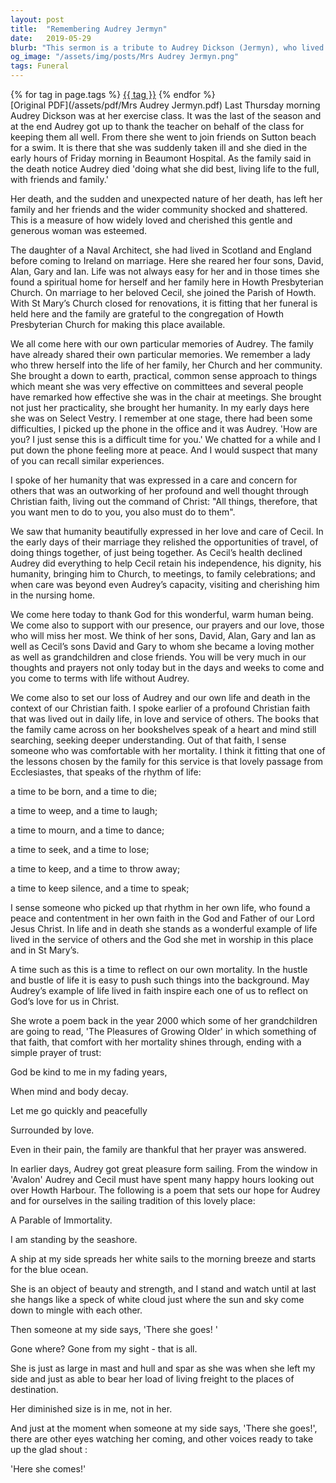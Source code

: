 ```yaml
---
layout: post
title:  "Remembering Audrey Jermyn"
date:   2019-05-29
blurb: "This sermon is a tribute to Audrey Dickson (Jermyn), who lived a life full of vitality and faith. Audrey was a beloved member of the Howth Presbyterian Church, who served her community with compassion and practicality. Her sudden passing left a deep void, but her life and faith serve as an inspiration for all. The sermon also reflects on the rhythm of life and our own mortality, encouraging us to live in service of others and God."
og_image: "/assets/img/posts/Mrs Audrey Jermyn.png"
tags: Funeral
---    
```

<div class="tag-pills">
    {% for tag in page.tags %}
    <a href="{{ site.baseurl }}/tag/{{ tag | slugify }}" class="tag-pill">{{ tag }}</a>
    {% endfor %}
</div>
[Original PDF](/assets/pdf/Mrs Audrey Jermyn.pdf)
Last Thursday morning Audrey Dickson was at her exercise class. It was the last of the season and at the end Audrey got up to thank the teacher on behalf of the class for keeping them all well. From there she went to join friends on Sutton beach for a swim. It is there that she was suddenly taken ill and she died in the early hours of Friday morning in Beaumont Hospital. As the family said in the death notice Audrey died 'doing what she did best, living life to the full, with friends and family.'

Her death, and the sudden and unexpected nature of her death, has left her family and her friends and the wider community shocked and shattered. This is a measure of how widely loved and cherished this gentle and generous woman was esteemed.

The daughter of a Naval Architect, she had lived in Scotland and England before coming to Ireland on marriage. Here she reared her four sons, David, Alan, Gary and Ian. Life was not always easy for her and in those times she found a spiritual home for herself and her family here in Howth Presbyterian Church. On marriage to her beloved Cecil, she joined the Parish of Howth. With St Mary’s Church closed for renovations, it is fitting that her funeral is held here and the family are grateful to the congregation of Howth Presbyterian Church for making this place available.

We all come here with our own particular memories of Audrey. The family have already shared their own particular memories. We remember a lady who threw herself into the life of her family, her Church and her community. She brought a down to earth, practical, common sense approach to things which meant she was very effective on committees and several people have remarked how effective she was in the chair at meetings. She brought not just her practicality, she brought her humanity. In my early days here she was on Select Vestry. I remember at one stage, there had been some difficulties, I picked up the phone in the office and it was Audrey. 'How are you? I just sense this is a difficult time for you.' We chatted for a while and I put down the phone feeling more at peace. And I would suspect that many of you can recall similar experiences.

I spoke of her humanity that was expressed in a care and concern for others that was an outworking of her profound and well thought through Christian faith, living out the command of Christ: "All things, therefore, that you want men to do to you, you also must do to them".

We saw that humanity beautifully expressed in her love and care of Cecil. In the early days of their marriage they relished the opportunities of travel, of doing things together, of just being together. As Cecil’s health declined Audrey did everything to help Cecil retain his independence, his dignity, his humanity, bringing him to Church, to meetings, to family celebrations; and when care was beyond even Audrey’s capacity, visiting and cherishing him in the nursing home.

We come here today to thank God for this wonderful, warm human being. We come also to support with our presence, our prayers and our love, those who will miss her most. We think of her sons, David, Alan, Gary and Ian as well as Cecil’s sons David and Gary to whom she became a loving mother as well as grandchildren and close friends. You will be very much in our thoughts and prayers not only today but in the days and weeks to come and you come to terms with life without Audrey.

We come also to set our loss of Audrey and our own life and death in the context of our Christian faith. I spoke earlier of a profound Christian faith that was lived out in daily life, in love and service of others. The books that the family came across on her bookshelves speak of a heart and mind still searching, seeking deeper understanding. Out of that faith, I sense someone who was comfortable with her mortality. I think it fitting that one of the lessons chosen by the family for this service is that lovely passage from Ecclesiastes, that speaks of the rhythm of life:

a time to be born, and a time to die;

a time to weep, and a time to laugh;

a time to mourn, and a time to dance;

a time to seek, and a time to lose;

a time to keep, and a time to throw away;

a time to keep silence, and a time to speak;

I sense someone who picked up that rhythm in her own life, who found a peace and contentment in her own faith in the God and Father of our Lord Jesus Christ. In life and in death she stands as a wonderful example of life lived in the service of others and the God she met in worship in this place and in St Mary’s.

A time such as this is a time to reflect on our own mortality. In the hustle and bustle of life it is easy to push such things into the background. May Audrey’s example of life lived in faith inspire each one of us to reflect on God’s love for us in Christ.

She wrote a poem back in the year 2000 which some of her grandchildren are going to read, 'The Pleasures of Growing Older' in which something of that faith, that comfort with her mortality shines through, ending with a simple prayer of trust:

God be kind to me in my fading years,

When mind and body decay.

Let me go quickly and peacefully

Surrounded by love.

Even in their pain, the family are thankful that her prayer was answered.

In earlier days, Audrey got great pleasure form sailing. From the window in 'Avalon' Audrey and Cecil must have spent many happy hours looking out over Howth Harbour. The following is a poem that sets our hope for Audrey and for ourselves in the sailing tradition of this lovely place:

A Parable of Immortality.

I am standing by the seashore.

A ship at my side spreads her white sails to the morning breeze and starts for the blue ocean.

She is an object of beauty and strength, and I stand and watch until at last she hangs like a speck of white cloud just where the sun and sky come down to mingle with each other.

Then someone at my side says, 'There she goes! '

Gone where? Gone from my sight - that is all.

She is just as large in mast and hull and spar as she was when she left my side and just as able to bear her load of living freight to the places of destination.

Her diminished size is in me, not in her.

And just at the moment when someone at my side says, 'There she goes!', there are other eyes watching her coming, and other voices ready to take up the glad shout :

'Here she comes!'
